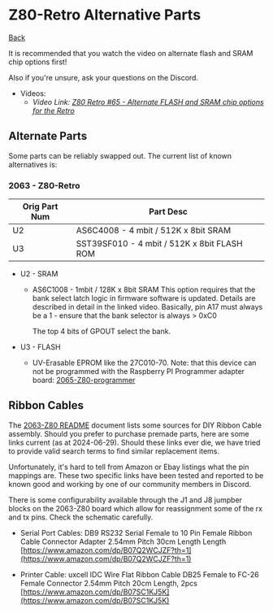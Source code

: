 # Z80-Retro Alternative Parts

[Back](./README.md)

It is recommended that you watch the video on alternate flash and SRAM chip 
options first!

Also if you're unsure, ask your questions on the Discord.

- Videos:
  - _Video Link: [Z80 Retro #65 - Alternate FLASH and SRAM chip options for the Retro](https://www.youtube.com/watch?v=V7FokYS09ag)_

## Alternate Parts

Some parts can be reliably swapped out.  The current list of known alternatives
is:

### 2063 - Z80-Retro

| Orig Part Num | Part Desc 
| ---           | ---       
| U2            | AS6C4008 - 4 mbit / 512K x 8bit SRAM 
| U3            | SST39SF010 - 4 mbit / 512K x 8bit FLASH ROM 

- U2 - SRAM

   - AS6C1008 - 1mbit / 128K x 8bit SRAM 
        This option requires that the bank select latch logic in firmware
        software is updated.  Details are described in detail in the linked
        video.  Basically, pin A17 must always be a 1 - ensure that the bank
        selector is always > 0xC0

        The top 4 bits of GPOUT select the bank.

- U3 - FLASH

    - UV-Erasable EPROM like the 27C010-70.  Note:
        that this device can not be programmed with the Raspberry PI Programmer
        adapter board: [2065-Z80-programmer](https://github.com/Z80-Retro/2065-Z80-programmer)

## Ribbon Cables

The [2063-Z80 README](https://github.com/Z80-Retro/2063-Z80) document lists some
sources for DIY Ribbon Cable assembly.  Should you prefer to purchase premade
parts, here are some links current (as at 2024-06-29).  Should these links ever
die, we have tried to provide valid search terms to find similar replacement
items.

Unfortunately, it's hard to tell from Amazon or Ebay listings what the pin
mappings are.  These two specific links have been tested and reported to be
known good and working by one of our community members in Discord.

There is some configurability available through the J1 and J8 jumpber blocks on
the 2063-Z80 board which allow for reassignment some of the rx and tx pins.
Check the schematic carefully.

- Serial Port Cables:
    DB9 RS232 Serial Female to 10 Pin Female Ribbon Cable Connector Adapter
    2.54mm Pitch 30cm Length
    Length [https://www.amazon.com/dp/B07Q2WCJZF?th=1](https://www.amazon.com/dp/B07Q2WCJZF?th=1)

- Printer Cable:
    uxcell IDC Wire Flat Ribbon Cable DB25 Female to FC-26 Female Connector 
    2.54mm Pitch 20cm Length, 2pcs [https://www.amazon.com/dp/B07SC1KJ5K](https://www.amazon.com/dp/B07SC1KJ5K)

